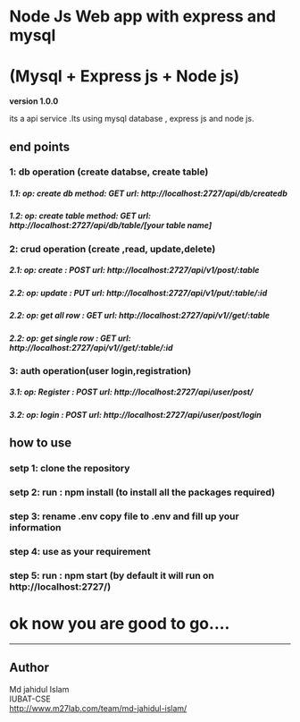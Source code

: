 # Node Js Web app with express and mysql 
# (Mysql + Express js + Node js)

**version 1.0.0**

its a api service .Its using mysql database , express js and node js.

## end points

### 1: db operation (create databse, create table)
##### 1.1: op: create db method: GET url: http://localhost:2727/api/db/createdb
##### 1.2: op: create table method: GET url: http://localhost:2727/api/db/table/[your table name]

### 2: crud operation (create ,read, update,delete)
##### 2.1: op: create : POST url: http://localhost:2727/api/v1/post/:table
##### 2.2: op: update : PUT url: http://localhost:2727/api/v1/put/:table/:id
##### 2.2: op: get all row : GET url: http://localhost:2727/api/v1//get/:table
##### 2.2: op: get single row : GET url: http://localhost:2727/api/v1//get/:table/:id

### 3: auth operation(user login,registration)
##### 3.1: op: Register : POST url: http://localhost:2727/api/user/post/
##### 3.2: op: login : POST url: http://localhost:2727/api/user/post/login

## how to use

### setp 1: clone the repository 
### setp 2: run : npm install (to install all the packages required)
### step 3: rename .env copy file to .env and fill up your information
### step 4: use as your requirement
### step 5: run : npm start (by default it will run on http://localhost:2727/)


# ok now you are good to go....

---
## Author
Md jahidul Islam\
IUBAT-CSE\
http://www.m27lab.com/team/md-jahidul-islam/

